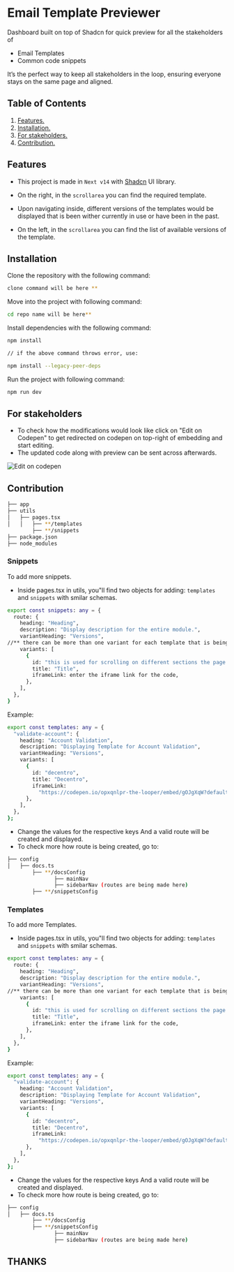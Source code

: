 # Email Template Previewer

Dashboard built on top of Shadcn for quick preview for all the stakeholders of 
- Email Templates 
- Common code snippets

It’s the perfect way to keep all stakeholders in the loop, ensuring everyone stays on the same page and aligned.

## Table of Contents
1. [ Features. ](#features)
2. [ Installation. ](#installation)
3. [ For stakeholders. ](#for-stakeholders)
4. [ Contribution. ](#contribution)


## Features
- This project is made in ```Next v14``` with [Shadcn](https://ui.shadcn.com/) UI library.
- On the right, in the ```scrollarea``` you can find the required template.

- Upon navigating inside, different versions of the templates would be displayed that is been wither currently in use or have been in the past.

- On the left, in the ```scrollarea``` you can find the list of available versions of the template.




## Installation
Clone the repository with the following command:

```bash
clone command will be here **
```

Move into the project with following command:

```bash
cd repo name will be here**
```

Install dependencies with the following command: 
```bash
npm install

// if the above command throws error, use:

npm install --legacy-peer-deps
```

Run the project with following command:

```bash
npm run dev
```
<a name="desc"></a>
## For stakeholders

- To check how the modifications would look like click on "Edit on Codepen" to get redirected on codepen on top-right of embedding and start editing.
- The updated code along with preview can be sent across afterwards.

![Edit on codepen](https://github.com/amanchauhann/readmeDemo/assets/44115421/2b72255d-f8ea-47de-8410-c63be5b08a14)

## Contribution

```bash
├── app
├── utils
│   ├── pages.tsx
│   │   ├── **/templates
        ├── **/snippets
├── package.json
├── node_modules
```

### Snippets
To add more snippets.
- Inside pages.tsx in utils, you"ll find two  objects for adding: ```templates``` and ```snippets```
with smilar schemas.
```bash
export const snippets: any = {
  route: {
    heading: "Heading",
    description: "Display description for the entire module.",
    variantHeading: "Versions",
//** there can be more than one variant for each template that is being in use in different contexts.
    variants: [
      {
        id: "this is used for scrolling on different sections the page.",
        title: "Title",
        iframeLink: enter the iframe link for the code,
      },
    ],
  },
}
```
Example:
```bash
export const templates: any = {
  "validate-account": {
    heading: "Account Validation",
    description: "Displaying Template for Account Validation",
    variantHeading: "Versions",
    variants: [
      {
        id: "decentro",
        title: "Decentro",
        iframeLink:
          "https://codepen.io/opxqnlpr-the-looper/embed/gOJgXqW?default-tab=html%2Cresult",
      },
    ],
  },
};
```
- Change the values for the respective keys And a valid route will be created and displayed.
- To check more how route is being created, go to:

```bash
├── config
│   ├── docs.ts
        ├── **/docsConfig
               ├── mainNav
               ├── sidebarNav (routes are being made here)
        ├── **/snippetsConfig
```



### Templates
To add more Templates.
- Inside pages.tsx in utils, you"ll find two  objects for adding: ```templates``` and ```snippets```
with smilar schemas.
```bash
export const templates: any = {
  route: {
    heading: "Heading",
    description: "Display description for the entire module.",
    variantHeading: "Versions",
//** there can be more than one variant for each template that is being in use in different contexts.
    variants: [
      {
        id: "this is used for scrolling on different sections the page.",
        title: "Title",
        iframeLink: enter the iframe link for the code,
      },
    ],
  },
}
```
Example:
```bash
export const templates: any = {
  "validate-account": {
    heading: "Account Validation",
    description: "Displaying Template for Account Validation",
    variantHeading: "Versions",
    variants: [
      {
        id: "decentro",
        title: "Decentro",
        iframeLink:
          "https://codepen.io/opxqnlpr-the-looper/embed/gOJgXqW?default-tab=html%2Cresult",
      },
    ],
  },
};
```
- Change the values for the respective keys And a valid route will be created and displayed.
- To check more how route is being created, go to:

```bash
├── config
│   ├── docs.ts
        ├── **/docsConfig
        ├── **/snippetsConfig
               ├── mainNav
               ├── sidebarNav (routes are being made here)
```


## THANKS
